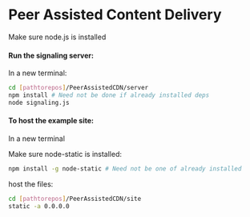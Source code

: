 # Peer Assisted Content Delivery

Make sure node.js is installed
#### Run the signaling server:

In a new terminal:

```bash
cd [pathtorepos]/PeerAssistedCDN/server
npm install # Need not be done if already installed deps
node signaling.js
```

#### To host the example site:

In a new terminal

Make sure node-static is installed:

```bash
npm install -g node-static # Need not be one of already installed
```

host the files:

```bash
cd [pathtorepos]/PeerAssistedCDN/site
static -a 0.0.0.0
```
